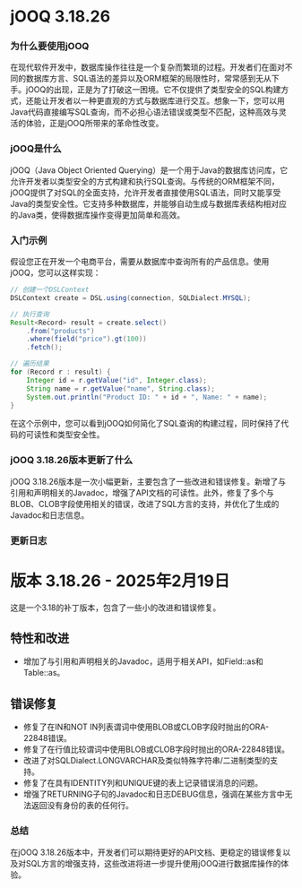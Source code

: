 # jOOQ 3.18.26
### 为什么要使用jOOQ

在现代软件开发中，数据库操作往往是一个复杂而繁琐的过程。开发者们在面对不同的数据库方言、SQL语法的差异以及ORM框架的局限性时，常常感到无从下手。jOOQ的出现，正是为了打破这一困境。它不仅提供了类型安全的SQL构建方式，还能让开发者以一种更直观的方式与数据库进行交互。想象一下，您可以用Java代码直接编写SQL查询，而不必担心语法错误或类型不匹配，这种高效与灵活的体验，正是jOOQ所带来的革命性改变。

### jOOQ是什么

jOOQ（Java Object Oriented Querying）是一个用于Java的数据库访问库，它允许开发者以类型安全的方式构建和执行SQL查询。与传统的ORM框架不同，jOOQ提供了对SQL的全面支持，允许开发者直接使用SQL语法，同时又能享受Java的类型安全性。它支持多种数据库，并能够自动生成与数据库表结构相对应的Java类，使得数据库操作变得更加简单和高效。

### 入门示例

假设您正在开发一个电商平台，需要从数据库中查询所有的产品信息。使用jOOQ，您可以这样实现：

```java
// 创建一个DSLContext
DSLContext create = DSL.using(connection, SQLDialect.MYSQL);

// 执行查询
Result<Record> result = create.select()
    .from("products")
    .where(field("price").gt(100))
    .fetch();

// 遍历结果
for (Record r : result) {
    Integer id = r.getValue("id", Integer.class);
    String name = r.getValue("name", String.class);
    System.out.println("Product ID: " + id + ", Name: " + name);
}
```

在这个示例中，您可以看到jOOQ如何简化了SQL查询的构建过程，同时保持了代码的可读性和类型安全性。

### jOOQ 3.18.26版本更新了什么

jOOQ 3.18.26版本是一次小幅更新，主要包含了一些改进和错误修复。新增了与引用和声明相关的Javadoc，增强了API文档的可读性。此外，修复了多个与BLOB、CLOB字段使用相关的错误，改进了SQL方言的支持，并优化了生成的Javadoc和日志信息。

### 更新日志

# 版本 3.18.26 - 2025年2月19日
这是一个3.18的补丁版本，包含了一些小的改进和错误修复。

## 特性和改进
- 增加了与引用和声明相关的Javadoc，适用于相关API，如Field::as和Table::as。

## 错误修复
- 修复了在IN和NOT IN列表谓词中使用BLOB或CLOB字段时抛出的ORA-22848错误。
- 修复了在行值比较谓词中使用BLOB或CLOB字段时抛出的ORA-22848错误。
- 改进了对SQLDialect.LONGVARCHAR及类似特殊字符串/二进制类型的支持。
- 修复了在具有IDENTITY列和UNIQUE键的表上记录错误消息的问题。
- 增强了RETURNING子句的Javadoc和日志DEBUG信息，强调在某些方言中无法返回没有身份的表的任何行。

### 总结

在jOOQ 3.18.26版本中，开发者们可以期待更好的API文档、更稳定的错误修复以及对SQL方言的增强支持，这些改进将进一步提升使用jOOQ进行数据库操作的体验。